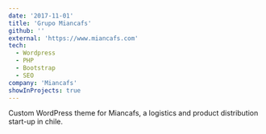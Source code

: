 ```yaml
---
date: '2017-11-01'
title: 'Grupo Miancafs'
github: ''
external: 'https://www.miancafs.com'
tech:
  - Wordpress
  - PHP
  - Bootstrap
  - SEO
company: 'Miancafs'
showInProjects: true
---
```


Custom WordPress theme for Miancafs, a logistics and product distribution start-up in chile.
